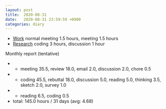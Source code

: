 ```yaml
---
layout: post
title:  2020-08-31
date:   2020-08-31 23:59:59 +0900
categories: diary
---
```


- [Work] normal meeting 1.5 hours, meeting 1.5 hours
- [Research] coding 3 hours, discussion 1 hour

Monthly report (tentative)
- [Work]: 58.0 (avg: 1.87)
  + meeting 35.5, review 18.0, email 2.0, discussion 2.0, chore 0.5
- [Research]: 80.0 (avg: 2.58)
  + coding 45.5, rebuttal 18.0, discussion 5.0, reading 5.0, thinking 3.5, sketch 2.0, survey 1.0
- [Study]: 7.0 (avg: 0.23)
  + reading 6.5, coding 0.5
- total: 145.0 hours / 31 days (avg: 4.68)